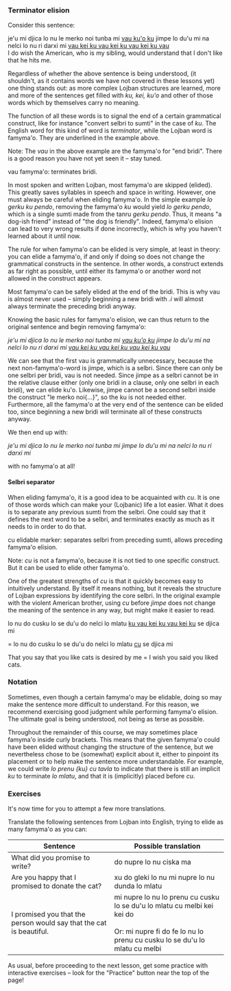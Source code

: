 ### Terminator elision

<!-- TODO: insert lesson about tanru before this one (and probably checkpoint, also) -->
<!-- TODO: consider replacing the long example sentence with another containing only known brivla -->

Consider this sentence:

<div class="translation-source">
je'u mi djica lo nu le merko noi tunba mi <u>vau ku'o ku</u> jimpe lo du'u mi na nelci lo nu ri darxi mi <u>vau kei ku vau kei ku vau kei ku vau</u>
</div>
<div class="translation-target">
I do wish the American, who is my sibling, would understand that I don't like that he hits me.
</div>

Regardless of whether the above sentence is being understood, (it shouldn't, as it contains words we have not covered in these lessons yet) one thing stands out: as more complex Lojban structures are learned, more and more of the sentences get filled with _ku, kei, ku'o_ and other of those words which by themselves carry no meaning.

The function of all these words is to signal the end of a certain grammatical construct, like for instance "convert selbri to sumti" in the case of _ku_.
The English word for this kind of word is _terminator_, while the Lojban word is famyma'o.
They are underlined in the example above.

Note: The _vau_ in the above example are the famyma'o for "end bridi".
There is a good reason you have not yet seen it &ndash; stay tuned.

<span class="definition-head">vau</span> famyma'o: terminates bridi.

In most spoken and written Lojban, most famyma'o are skipped (elided).
This greatly saves syllables in speech and space in writing.
However, one must always be careful when eliding famyma'o.
In the simple example _lo gerku ku pendo_, removing the famyma'o _ku_ would yield _lo gerku pendo_, which is a single sumti made from the tanru _gerku pendo_.
Thus, it means "a dog-ish friend" instead of "the dog is friendly".
Indeed, famyma'o elision can lead to very wrong results if done incorrectly, which is why you haven't learned about it until now.

The rule for when famyma'o can be elided is very simple, at least in theory: you can elide a famyma'o, if and only if doing so does not change the grammatical constructs in the sentence.
In other words, a construct extends as far right as possible, until either its famyma'o or another word not allowed in the construct appears.

Most famyma'o can be safely elided at the end of the bridi.
This is why vau is almost never used &ndash; simply beginning a new bridi with _.i_ will almost always terminate the preceding bridi anyway.
<!--It has one frequent use, however.-->
<!--Since attitudinals always apply to the preceding word, applying it to a famyma'o applies it to the entire construct which is terminated. Using vau, one can then use attitudinals afterthought and apply them to the entire bridi:-->

Knowing the basic rules for famyma'o elision, we can thus return to the original sentence and begin removing famyma'o:

<span class="hspace" /> _je'u mi djica lo nu le merko noi tunba mi <u>vau ku'o ku</u> jimpe lo du'u mi na nelci lo nu ri darxi mi <u>vau kei ku vau kei ku vau kei ku vau</u>_

We can see that the first vau is grammatically unnecessary, because the next non-famyma'o-word is jimpe, which is a selbri. Since there can only be one selbri per bridi, vau is not needed. Since jimpe as a selbri cannot be in the relative clause either (only one bridi in a clause, only one selbri in each bridi), we can elide ku'o. Likewise, jimpe cannot be a second selbri inside the construct "le merko noi{...}", so the ku is not needed either. Furthermore, all the famyma'o at the very end of the sentence can be elided too, since beginning a new bridi will terminate all of these constructs anyway.

We then end up with:

<span class="hspace" /> _je'u mi djica lo nu le merko noi tunba mi jimpe lo du'u mi na nelci lo nu ri darxi mi_

with no famyma'o at all!


#### Selbri separator

When eliding famyma'o, it is a good idea to be acquainted with _cu_.
It is one of those words which can make your (Lojbanic) life a lot easier.
What it does is to separate any previous sumti from the selbri.
One could say that it defines the next word to be a selbri, and terminates exactly as much as it needs to in order to do that.

<span class="definition-head">cu</span> elidable marker: separates selbri from preceding sumti, allows preceding famyma'o elision.

Note: _cu_ is not a famyma'o, because it is not tied to one specific construct.
But it can be used to elide other famyma'o.

One of the greatest strengths of _cu_ is that it quickly becomes easy to intuitively understand.
By itself it means nothing, but it reveals the structure of Lojban expressions by identifying the core selbri.
In the original example with the violent American brother, using _cu_ before _jimpe_ does not change the meaning of the sentence in any way, but might make it easier to read.

<!--In the following couple of lessons, _cu_ will be used when necessary, and all famyma'o elided if possible.-->
<!--The elided famyma'o will be encased in curly brackets, as shown below.-->
<!--Try to translate it!-->

<div class="translation-source">
lo nu do cusku lo se du'u do nelci lo mlatu <u>ku vau kei ku vau kei ku</u> se djica mi

= lo nu do cusku lo se du'u do nelci lo mlatu <u>cu</u> se djica mi
</div>
<div class="translation-target">
That you say that you like cats is desired by me = I wish you said you liked cats.
</div>

### Notation

Sometimes, even though a certain famyma'o may be elidable, doing so may make the sentence more difficult to understand.
For this reason, we recommend exercising good judgment while performing famyma'o elision.
The ultimate goal is being understood, not being as terse as possible.

Throughout the remainder of this course, we may sometimes place famyma'o inside curly brackets.
This means that the given famyma'o could have been elided without changing the structure of the sentence, but we nevertheless chose to be (somewhat) explicit about it, either to pinpoint its placement or to help make the sentence more understandable.
For example, we could write _lo prenu {ku} cu tavla_ to indicate that there is still an implicit _ku_ to terminate _lo mlatu_, and that it is (implicitly) placed before _cu_.

### Exercises

It's now time for you to attempt a few more translations.

Translate the following sentences from Lojban into English, trying to elide as many famyma'o as you can:

|Sentence|Possible translation|
|--------|-----------|
|What did you promise to write?|<span class="spoiler-answer">do nupre lo nu ciska ma</span>|
|Are you happy that I promised to donate the cat?|<span class="spoiler-answer">xu do gleki lo nu mi nupre lo nu dunda lo mlatu</span>|
|I promised you that the person would say that the cat is beautiful.|<span class="spoiler-answer">mi nupre lo nu lo prenu cu cusku lo se du'u lo mlatu cu melbi kei kei do<br/><br/>Or: mi nupre fi do fe lo nu lo prenu cu cusku lo se du'u lo mlatu cu melbi</span>|

As usual, before proceeding to the next lesson, get some practice with interactive exercises &ndash; look for the "Practice" button near the top of the page!

